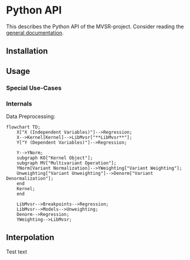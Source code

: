 # Python API

<!--hide-in-docs-->
This describes the Python API of the MVSR-project. Consider reading the [general documentation](../../README.md).

## Installation

## Usage

### Special Use-Cases

### Internals

Data Preprocessing:

```mermaid
flowchart TD;
    X["X (Independent Variables)"]-->Regression;
    X-->Kernel[Kernel]-->LibMvsr["**LibMvsr**"];
    Y["Y (Dependent Variables)"]-->Regression;

    Y-->YNorm;
    subgraph KO["Kernel Object"];
    subgraph MV["Multivariant Operation"];
    YNorm[Variant Normalization]-->YWeighting["Variant Weighting"];
    Unweighting["Variant Unweighting"]-->Denorm["Variant Denormalization"];
    end
    Kernel;
    end

    LibMvsr-->Breakpoints-->Regression;
    LibMvsr-->Models-->Unweighting;
    Denorm-->Regression;
    YWeighting-->LibMvsr;
```

## Interpolation

Test text
